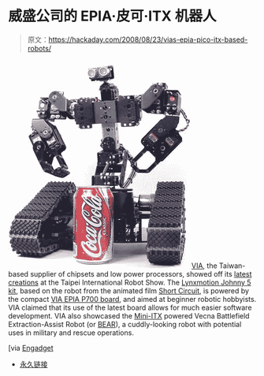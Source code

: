 # 威盛公司的 EPIA·皮可·ITX 机器人

> 原文：<https://hackaday.com/2008/08/23/vias-epia-pico-itx-based-robots/>

![](img/c5651c221ca3e423dd73fb262cbf7fc8.png)[VIA](http://www.via.com.tw/en/index.jsp), the Taiwan-based supplier of chipsets and low power processors, showed off its [latest creations](http://www.via.com.tw/en/resources/pressroom/pressrelease.jsp?press_release_no=2607) at the Taipei International Robot Show. The [Lynxmotion Johnny 5 kit](http://www.lynxmotion.com/Category.aspx?CategoryID=103), based on the robot from the animated film [Short Circuit](http://www.mahalo.com/Short_circuit), is powered by the compact [VIA EPIA P700 board](http://www.via.com.tw/en/products/mainboards/motherboards.jsp?motherboard_id=690), and aimed at beginner robotic hobbyists. VIA claimed that its use of the latest board allows for much easier software development. VIA also showcased the [Mini-ITX](http://mini-itx.com/) powered Vecna Battlefield Extraction-Assist Robot (or [BEAR](http://www.viaarena.com/default.aspx?PageID=5&ArticleID=529&P=1)), a cuddly-looking robot with potential uses in military and rescue operations.

[via [Engadget](http://www.engadget.com/2008/08/22/via-shows-off-epia-pico-itx-based-robots/)

*   [永久链接](http://www.via.com.tw/en/resources/pressroom/pressrelease.jsp?press_release_no=2607)